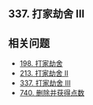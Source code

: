 ## 337. 打家劫舍 III



## 相关问题

- [198. 打家劫舍](./198.%20打家劫舍.md)
- [213. 打家劫舍 II](./213.%20打家劫舍%20II.md)
- [337. 打家劫舍 III](./337.%20打家劫舍%20III.md)
- [740. 删除并获得点数](./740.%20删除并获得点数.md)


